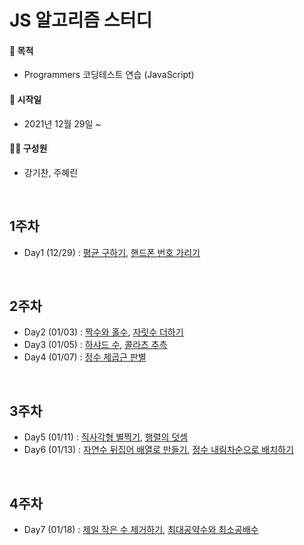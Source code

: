# JS 알고리즘 스터디
#### 🎯 목적
- Programmers 코딩테스트 연습 (JavaScript)
#### 📝 시작일
- 2021년 12월 29일 ~
#### 🧑🏻 구성원
- 강기찬, 주혜린

<br>

## 1주차
- Day1 (12/29) : <a href="https://programmers.co.kr/learn/courses/30/lessons/12944">평균 구하기</a>, <a href="https://programmers.co.kr/learn/courses/30/lessons/12948">핸드폰 번호 가리기</a>

<br>

## 2주차
- Day2 (01/03) : <a href="https://programmers.co.kr/learn/courses/30/lessons/12937">짝수와 홀수</a>, <a href="https://programmers.co.kr/learn/courses/30/lessons/12931">자릿수 더하기</a>
- Day3 (01/05) : <a href="https://programmers.co.kr/learn/courses/30/lessons/12947">하샤드 수</a>, <a href="https://programmers.co.kr/learn/courses/30/lessons/12943">콜라츠 추측</a>
- Day4 (01/07) : <a href="https://programmers.co.kr/learn/courses/30/lessons/12934">정수 제곱근 판별</a>

<br>

## 3주차
- Day5 (01/11) : <a href="https://programmers.co.kr/learn/courses/30/lessons/12969">직사각형 별찍기</a>, <a href="https://programmers.co.kr/learn/courses/30/lessons/12950">행렬의 덧셈</a>
- Day6 (01/13) : <a href="https://programmers.co.kr/learn/courses/30/lessons/12932">자연수 뒤집어 배열로 만들기</a>, <a href="https://programmers.co.kr/learn/courses/30/lessons/12933">정수 내림차순으로 배치하기</a>

<br>

## 4주차
- Day7 (01/18) : <a href="https://programmers.co.kr/learn/courses/30/lessons/12935">제일 작은 수 제거하기</a>, <a href="https://programmers.co.kr/learn/courses/30/lessons/12940">최대공약수와 최소공배수</a>


